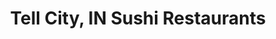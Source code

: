 ---
layout: city
title: Tell City, IN Sushi Restaurants
permalink: /indiana/tell-city/
stateAbbr: IN
stateName: Indiana
cityName: Tell City

---